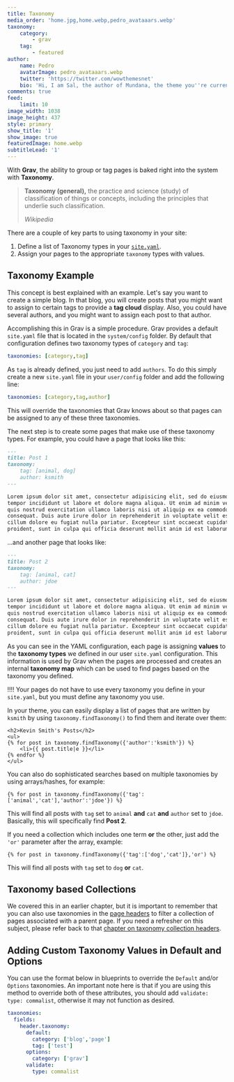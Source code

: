 ```yaml
---
title: Taxonomy
media_order: 'home.jpg,home.webp,pedro_avataaars.webp'
taxonomy:
    category:
        - grav
    tag:
        - featured
author:
    name: Pedro
    avatarImage: pedro_avataaars.webp
    twitter: 'https://twitter.com/wowthemesnet'
    bio: 'Hi, I am Sal, the author of Mundana, the theme you''re currently previewing. I hope you like it!'
comments: true
feed:
    limit: 10
image_width: 1038
image_height: 437
style: primary
show_title: '1'
show_image: true
featuredImage: home.webp
subtitleLead: '1'
---
```


With **Grav**, the ability to group or tag pages is baked right into the system with **Taxonomy**.

> **Taxonomy (general),** the practice and science (study) of classification of things or concepts, including the principles that underlie such classification.
>
> <cite>Wikipedia</cite>

There are a couple of key parts to using taxonomy in your site:

1. Define a list of Taxonomy types in your [`site.yaml`](../../basics/grav-configuration).
2. Assign your pages to the appropriate `taxonomy` types with values.

## Taxonomy Example

This concept is best explained with an example. Let's say you want to create a simple blog. In that blog, you will create posts that you might want to assign to certain tags to provide a **tag cloud** display. Also, you could have several authors, and you might want to assign each post to that author.

Accomplishing this in Grav is a simple procedure. Grav provides a default `site.yaml` file that is located in the `system/config` folder. By default that configuration defines two taxonomy types of `category` and `tag`:

```yaml
taxonomies: [category,tag]
```

As `tag` is already defined, you just need to add `authors`. To do this simply create a new `site.yaml` file in your `user/config` folder and add the following line:

```yaml
taxonomies: [category,tag,author]
```

This will override the taxonomies that Grav knows about so that pages can be assigned to any of these three taxonomies.

The next step is to create some pages that make use of these taxonomy types. For example, you could have a page that looks like this:


```markdown
---
title: Post 1
taxonomy:
    tag: [animal, dog]
    author: ksmith
---

Lorem ipsum dolor sit amet, consectetur adipisicing elit, sed do eiusmod
tempor incididunt ut labore et dolore magna aliqua. Ut enim ad minim veniam,
quis nostrud exercitation ullamco laboris nisi ut aliquip ex ea commodo
consequat. Duis aute irure dolor in reprehenderit in voluptate velit esse
cillum dolore eu fugiat nulla pariatur. Excepteur sint occaecat cupidatat non
proident, sunt in culpa qui officia deserunt mollit anim id est laborum.
```

...and another page that looks like:


```markdown
---
title: Post 2
taxonomy:
    tag: [animal, cat]
    author: jdoe
---

Lorem ipsum dolor sit amet, consectetur adipisicing elit, sed do eiusmod
tempor incididunt ut labore et dolore magna aliqua. Ut enim ad minim veniam,
quis nostrud exercitation ullamco laboris nisi ut aliquip ex ea commodo
consequat. Duis aute irure dolor in reprehenderit in voluptate velit esse
cillum dolore eu fugiat nulla pariatur. Excepteur sint occaecat cupidatat non
proident, sunt in culpa qui officia deserunt mollit anim id est laborum.
```


As you can see in the YAML configuration, each page is assigning **values** to the **taxonomy types** we defined in our user `site.yaml` configuration. This information is used by Grav when the pages are processed and creates an internal **taxonomy map** which can be used to find pages based on the taxonomy you defined.

!!!! Your pages do not have to use every taxonomy you define in your `site.yaml`, but you must define any taxonomy you use.

In your theme, you can easily display a list of pages that are written by `ksmith` by using `taxonomy.findTaxonomy()` to find them and iterate over them:

```twig
<h2>Kevin Smith's Posts</h2>
<ul>
{% for post in taxonomy.findTaxonomy({'author':'ksmith'}) %}
    <li>{{ post.title|e }}</li>
{% endfor %}
</ul>
```

You can also do sophisticated searches based on multiple taxonomies by using arrays/hashes, for example:

```twig
{% for post in taxonomy.findTaxonomy({'tag':['animal','cat'],'author':'jdoe'}) %}
```

This will find all posts with `tag` set to `animal` **and** `cat` **and** `author` set to `jdoe`. Basically, this will specifically find **Post 2**.

If you need a collection which includes one term **or** the other, just add the `'or'` parameter after the array, example:

```twig
{% for post in taxonomy.findTaxonomy({'tag':['dog','cat']},'or') %}
```

This will find all posts with `tag` set to `dog` **or** `cat`.


## Taxonomy based Collections

We covered this in an earlier chapter, but it is important to remember that you can also use taxonomies in the [page headers](../headers) to filter a collection of pages associated with a parent page. If you need a refresher on this subject, please refer back to that [chapter on taxonomy collection headers](../collections).

## Adding Custom Taxonomy Values in Default and Options

You can use the format below in blueprints to override the `Default` and/or `Options` taxonomies. An important note here is that if you are using this method to override both of these attributes, you should add `validate: type: commalist`, otherwise it may not function as desired.

```yaml
taxonomies:
  fields:
    header.taxonomy:
      default:
        category: ['blog','page']
        tag: ['test']
      options:
        category: ['grav']
      validate:
        type: commalist
```